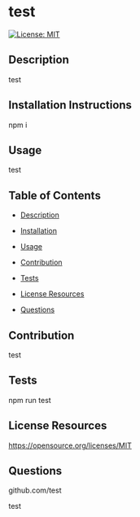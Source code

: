 # test

  
  [![License: MIT](https://img.shields.io/badge/License-MIT-yellow.svg)](https://opensource.org/licenses/MIT)


  ## Description 
  test
 

  ## Installation Instructions
  npm i

  ## Usage
  test

  ## Table of Contents
  * [Description](#description)

  * [Installation](#installation)

  * [Usage](#usage)

  * [Contribution](#contribution)

  * [Tests](#test)

  * [License Resources](#license)

  * [Questions](#questions)
  

  ## Contribution
  test

  ## Tests
  npm run test

  
  ## License Resources
  https://opensource.org/licenses/MIT


  ## Questions
  github.com/test

  test

  
